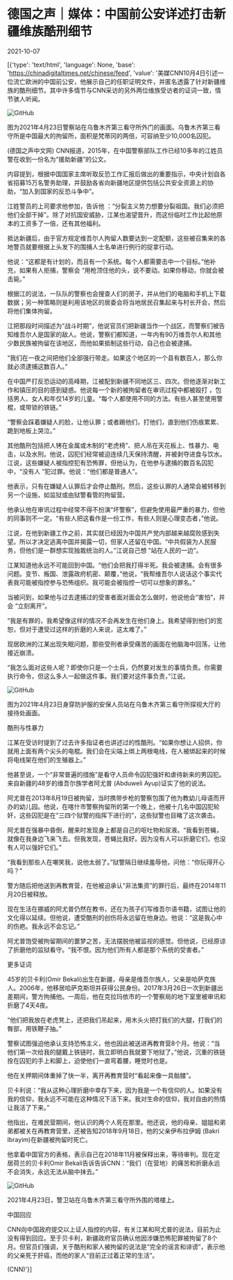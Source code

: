 # 德国之声｜媒体：中国前公安详述打击新疆维族酷刑细节

2021-10-07

[{'type': 'text/html', 'language': None, 'base': 'https://chinadigitaltimes.net/chinese/feed', 'value': '美媒CNN10月4日引述一位流亡欧洲的中国前公安，他展示自己的任职证明文件，并匿名透露了针对新疆维族的酷刑细节。其中许多情节与CNN采访的另外两位维族受访者的证词一致，情节骇人听闻。

![GitHub](https://chinadigitaltimes.net/chinese/files/2021/10/post-671753-615e6aa2864a1.)

图为2021年4月23日警察站在乌鲁木齐第三看守所外门的画面。乌鲁木齐第三看守所是中国最大的拘留所，面积是梵蒂冈的两倍，可容纳至少10,000名囚犯。

(德国之声中文网) CNN报道，2015年，在中国警察部队工作已经10多年的江姓员警在收到一份名为“援助新疆”的公文。

内容提到，根据中国国家主席听取反恐工作汇报后做出的重要指示，中央计划自各省招募15万名警务助理，并鼓励各省向新疆地区提供包括公共安全资源上的协助，“加入到国家的反恐斗争中”。

江姓警员的上司要求他参加，告诉他 ：“分裂主义势力想要分裂祖国。我们必须把他们全部干掉”。除了对抗国安威胁，江某也渴望晋升，而这份临时工作比起他原本的工资多了一倍，还有其他福利。

抵达新疆后，由于官方规定维吾尔人拘留人数要达到一定配额，这些被召集来的各地警员就要根据上头发下的围捕人士名单进行例行的捉拿行动。

他说：“这都是有计划的，而且有一个系统。每个人都需要击中一个目标。”他补充，如果有人拒捕，警察会 “用枪顶住他的头，说不要动。如果你移动，你就会被击毙。”

根据江的说法，一队队的警察也会搜查人们的房子，并从他们的电脑和手机上下载数据；另一种策略则是利用该地区的居委会将当地居民召集起来与村长开会，然后将他们集体拘留。

江把那段时间描述为“战斗时期”，他说官员们把新疆当作一个战区，而警察们被告知维吾尔人是国家的敌人。他说，警察们都知道，一年内有90万维吾尔人和其他少数民族被拘留在该地区，而他如果抵制这些行动，自己也会被逮捕。

“我们在一夜之间把他们全部强行带走。如果这个地区的一个县有数百人，那么你就必须逮捕这数百人。”

在中国严打反恐运动的高峰期，江被配到新疆不同地区三、四次。但他逐渐对新工作和镇压的目的感到疑惑。他说每一个新的被拘留者在审讯过程中都被殴打 ，包括男人、女人和年仅14岁的儿童。“每个人都使用不同的方法。有些人甚至使用警棍，或带锁的铁链。”

“警察会踩着嫌疑人的脸，让他认罪；或者踢他们，打他们，直到他们伤痕累累、跪到地板上哭泣。”

其他酷刑包括把人铐在金属或木制的“老虎椅”、把人吊在天花板上、性暴力、电击，以及水刑。他说，囚犯们经常被迫连续几天保持清醒，并被剥夺进食与饮水。江说，这些嫌疑人被指控犯有恐怖罪，但他认为，在他参与逮捕的数百名囚犯中，“没有人 ”犯过罪。他说：“他们都是普通人”。

他表示，只有在嫌疑人认罪后才会停止酷刑。然后，这些认罪的人通常会被转移到另一个设施，如监狱或由狱警看管的拘留营。

他承认他在审讯过程中经常不得不扮演“坏警察”，但避免使用最严重的暴力，但他的同事则不一定。“有些人把这看作是一份工作，有些人则是心理变态者，”他说。

江说，在他到新疆工作之前，其实就已经因为中国共产党内部越来越腐败感到失望。所以才决定逃离中国并揭露一切，但家人还留在中国。“中共假装为人民服务，但他们是一群想实现独裁统治的人。”江说自己想 “站在人民的一边”。

江某知道他永远不可能回到中国。“他们会把我打得半死。我会被逮捕。会有很多问题。变节、叛国、泄露政府机密、颠覆，”他说，“我帮维吾尔人说话这个事实代表我可能被指控参与恐怖组织。我可能会被指控一切可以想象的罪名。”

当被问到，如果他与过去逮捕过的受害者面对面会怎么做时，他说他会“害怕”，并会 “立刻离开”。

“我是有罪的，我希望像这样的情况不会再发生在他们身上。我希望得到他们的宽恕，但对于遭受过这样的折磨的人来说，这太难了。”

现居欧洲的江某出现失眠问题，那些受刑者承受痛苦的画面在他脑海中回荡，让他接近崩溃。

“我怎么面对这些人呢？即使你只是一个士兵，仍然要对发生的事情负责。你需要执行命令，但这么多人一起做这件事。我们要对这件事负责，”江说。

![GitHub](https://chinadigitaltimes.net/chinese/files/2021/10/post-671753-615e6aa3d394d.)

图为2021年4月23日身穿防护服的安保人员站在乌鲁木齐第三看守所探视大厅的接待处画面。

酷刑与性暴力

江某在受访时提到了过去许多指证者也讲述过的性酷刑。“如果你想让人招供，你就用上面有两个尖头的电棍。我们会在尖端上绑上两根电线，在人被绑起来的时候将电线架在他们的生殖器上。”

他甚至说，一个“非常普遍的措施”是看守人员命令囚犯强奸和虐待新来的男囚犯。来自新疆的48岁的维吾尔族学者阿尤普 (Abduweli Ayup)证实了他的说法。

阿尤普在2013年8月19日被拘留，当时携带步枪的警察包围了他为教幼儿母语而开办的幼儿园。他说，在喀什市警察拘留所的第一个晚上，他被十几名中国囚犯轮奸，这些囚犯是在“三四个狱警的指挥下进行的”，这些狱警也目睹了这次袭击。

阿尤普在强暴中昏倒，醒来时发现身上都是自己的呕吐物和尿液。“我看到苍蝇，就像在我身边飞来飞去。但我发现，苍蝇比我好。因为没有人可以折磨它们，也没有人可以强奸它们。”

“我看到那些人在嘲笑我，说他太弱了。”狱警隔日继续羞辱他，问他：“你玩得开心吗？”

警方随后把他送到再教育营，在他被迫承认“非法集资”的罪行后，最终在2014年11月20日被释放。

现在生活在挪威的阿尤普仍然在教书，还在为孩子们写维吾尔语书籍，试图让他的文化得以延续。但他说，遭受酷刑的创伤将永远留在他身边。他说：“这是我心中的伤疤。我永远不会忘记。”

阿尤普饱受被拘留期间的噩梦之苦，无法摆脱他被监视的感觉。但他说，已经原谅了折磨他的监狱看守。“我不恨。因为他们所有人都是那个系统的受害者。”

更多证词

45岁的贝卡利(Omir Bekali)出生在新疆，母亲是维吾尔族人，父亲是哈萨克族人。2006年，他移居哈萨克斯坦并获得公民身份。2017年3月26日一次到新疆出差期间，警方拘捕他。一周后，他在克拉玛依市的一个警察局的地下室里被审讯和折磨了4天4夜。

“他们把我放在老虎凳上，还把我们吊起来，用木头火把打我们的大腿，打我们的臀部，用铁鞭子抽。”

警察试图强迫他承认支持恐怖主义，他也因此被送进再教育营8个月。他说：“当他们第一次给我的腿戴上铁链时，我立即明白我就要下地狱了。”他说，沉重的铁链拴在囚犯的手上和脚上，迫使他们一直弯着腰，睡觉时也是。

他在关押期间体重掉了快一半，离开再教育营时“看起来像一具骷髅”。

贝卡利说：“我从这种心理折磨中幸存下来，因为我是一个有信仰的人。如果没有我的信仰，我永远不可能在这种情况下活下来。我对生命的信仰，我对自由的热情让我活了下来。”

他指出，在难民营期间，他认识的两个人死在那里。他还说，他的母亲、姐姐和弟弟都被关在再教育营里，还被告知2018年9月18日，他的父亲伊布拉伊姆 (Bakri Ibrayim)在新疆被拘留时死亡。

他拿着中国官方的表格，表示自己在2018年11月被保释出来，等待审判。现在定居荷兰的贝卡利Omir Bekali告诉告诉CNN：“我们（在营地）的痛苦和折磨永远不会消失，永远无法从脑中抹去。”

![GitHub](https://chinadigitaltimes.net/chinese/files/2021/10/post-671753-615e6aa52c79f.)

2021年4月23日，警卫站在乌鲁木齐第三看守所外围的塔楼上。

中国回应

CNN向中国政府提交以上证人指控的内容，有关江某和阿尤普的说法，目前为止没有得到回应。至于贝卡利，新疆政府官员确认他因涉嫌恐怖犯罪被拘留了8个月。但官员们强调，关于酷刑和家人被拘留的说法是“完全的谣言和诽谤”，表示他的父亲死于肝癌，而他的家人“目前正过着正常的生活”。

(CNN)'}]